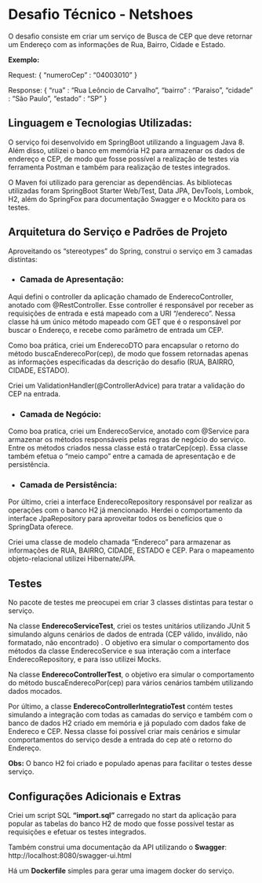 # Desafio Técnico - Netshoes

O desafio consiste em criar um serviço de Busca de CEP que deve retornar um Endereço com as informações de Rua, Bairro, Cidade e Estado.

**Exemplo:**

Request:
{
	“numeroCep” : “04003010”
}

Response:
{
	“rua” : “Rua Leôncio de Carvalho”,
	“bairro” : “Paraiso”,
	“cidade” : “São Paulo”,
	“estado” : “SP”
}

## Linguagem e Tecnologias Utilizadas:

O serviço foi desenvolvido em SpringBoot utilizando a linguagem Java 8. Além disso, utilizei o banco em memória H2 para armazenar os dados de endereço
e CEP, de modo que fosse possível a realização de testes via ferramenta Postman e também para realização de testes integrados. 

O Maven foi utilizado para gerenciar as dependências. As bibliotecas utilizadas foram SpringBoot Starter Web/Test, Data JPA, DevTools, Lombok, H2, além do SpringFox para documentação Swagger e o Mockito para os testes. 


## Arquitetura do Serviço e Padrões de Projeto

Aproveitando os “stereotypes” do Spring, construi o serviço em 3 camadas distintas:

- ### Camada de Apresentação:

Aqui defini o controller da aplicação chamado de EnderecoController, anotado com @RestController. Esse controller é responsável por receber as requisições de entrada e está mapeado com a URI “/endereco”. Nessa classe há um único método mapeado com GET que é o responsável por buscar o Endereço, e recebe como 
parâmetro de entrada um CEP.

Como boa prática, criei um EnderecoDTO para encapsular o retorno do método buscaEnderecoPor(cep), de modo que fossem retornadas apenas as informações especificadas da descrição do desafio (RUA, BAIRRO, CIDADE, ESTADO).

Criei um ValidationHandler(@ControllerAdvice) para tratar a validação do CEP na entrada.

- ### Camada de Negócio:

Como boa pratica, criei um EnderecoService, anotado com @Service para armazenar os métodos responsáveis pelas regras de negócio do serviço. Entre os métodos criados nessa classe está o tratarCep(cep). Essa classe também efetua o “meio campo” entre a camada de apresentação e de persistência.

- ### Camada de Persistência:

Por último, criei a interface EnderecoRepository responsável por realizar as operações com o banco H2 já mencionado. Herdei o comportamento da interface JpaRepository para aproveitar todos os benefícios que o SpringData oferece.

Criei uma classe de modelo chamada “Endereco” para armazenar as informações de RUA, BAIRRO, CIDADE, ESTADO e CEP. Para o mapeamento objeto-relacional utilizei Hibernate/JPA.

## Testes

No pacote de testes me preocupei em criar 3 classes distintas para testar o serviço.

Na classe **EnderecoServiceTest**, criei os testes unitários utilizando JUnit 5 simulando alguns cenários de dados de entrada (CEP válido, inválido, não formatado, não encontrado) . O objetivo era simular o comportamento dos métodos da classe EnderecoService e sua interação com a interface EnderecoRepository, e para isso utilizei Mocks.

Na classe **EnderecoControllerTest**, o objetivo era simular o comportamento do método buscaEnderecoPor(cep) para vários cenários também utilizando dados mocados.

Por último, a classe **EnderecoControllerIntegratioTest** contém testes simulando a integração com todas as camadas do serviço e também com o banco de dados H2 criado em memória  e já populado com dados fake de Endereco e CEP.  Nessa classe foi possível criar mais cenários e simular comportamentos do serviço desde a entrada do cep até o retorno do Endereço.

**Obs:** O banco H2 foi criado e populado apenas para facilitar o testes desse serviço.

## Configurações Adicionais e Extras

Criei um script SQL **“import.sql”** carregado no start da aplicação para popular as tabelas do banco H2 de modo que fosse possível testar as requisições e efetuar os testes integrados.

Também construi uma documentação da API utilizando o **Swagger**:
http://localhost:8080/swagger-ui.html

Há um **Dockerfile** simples para gerar uma imagem docker do serviço.
